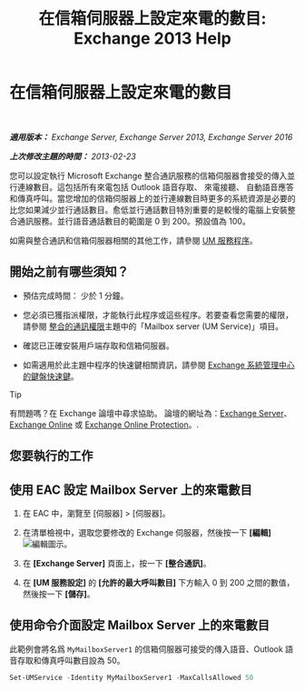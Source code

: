﻿---
title: '在信箱伺服器上設定來電的數目: Exchange 2013 Help'
TOCTitle: 在信箱伺服器上設定來電的數目
ms:assetid: 419e1de9-2bf8-48a8-824d-2a536b0a6d90
ms:mtpsurl: https://technet.microsoft.com/zh-tw/library/Aa997637(v=EXCHG.150)
ms:contentKeyID: 50553970
ms.date: 05/21/2018
mtps_version: v=EXCHG.150
ms.translationtype: MT
---

# 在信箱伺服器上設定來電的數目

 

_**適用版本：** Exchange Server, Exchange Server 2013, Exchange Server 2016_

_**上次修改主題的時間：** 2013-02-23_

您可以設定執行 Microsoft Exchange 整合通訊服務的信箱伺服器會接受的傳入並行連線數目。這包括所有來電包括 Outlook 語音存取、 來電接聽、 自動語音應答和傳真呼叫。當您增加的信箱伺服器上的並行連線數目時更多的系統資源是必要的比您如果減少並行通話數目。愈低並行通話數目特別重要的是較慢的電腦上安裝整合通訊服務。並行語音通話數目的範圍是 0 到 200。預設值為 100。

如需與整合通訊和信箱伺服器相關的其他工作，請參閱 [UM 服務程序](um-services-procedures-exchange-2013-help.md)。

## 開始之前有哪些須知？

  - 預估完成時間： 少於 1 分鐘。

  - 您必須已獲指派權限，才能執行此程序或這些程序。若要查看您需要的權限，請參閱 [整合的通訊權限](unified-messaging-permissions-exchange-2013-help.md)主題中的「Mailbox server (UM Service)」項目。

  - 確認已正確安裝用戶端存取和信箱伺服器。

  - 如需適用於此主題中程序的快速鍵相關資訊，請參閱 [Exchange 系統管理中心的鍵盤快速鍵](keyboard-shortcuts-in-the-exchange-admin-center-exchange-online-protection-help.md)。


> [!TIP]  
> 有問題嗎？在 Exchange 論壇中尋求協助。 論壇的網址為：<a href="https://go.microsoft.com/fwlink/p/?linkid=60612">Exchange Server</a>、 <a href="https://go.microsoft.com/fwlink/p/?linkid=267542">Exchange Online</a> 或 <a href="https://go.microsoft.com/fwlink/p/?linkid=285351">Exchange Online Protection</a>。.




## 您要執行的工作

## 使用 EAC 設定 Mailbox Server 上的來電數目

1.  在 EAC 中，瀏覽至 \[伺服器\] \> \[伺服器\]。

2.  在清單檢視中，選取您要修改的 Exchange 伺服器，然後按一下 **\[編輯\]**![編輯圖示](images/JJ218640.6f53ccb2-1f13-4c02-bea0-30690e6ea71d(EXCHG.150).gif "編輯圖示")。

3.  在 **\[Exchange Server\]** 頁面上，按一下 **\[整合通訊\]**。

4.  在 **\[UM 服務設定\]** 的 **\[允許的最大呼叫數目\]** 下方輸入 0 到 200 之間的數值，然後按一下 **\[儲存\]**。

## 使用命令介面設定 Mailbox Server 上的來電數目

此範例會將名爲 `MyMailboxServer1` 的信箱伺服器可接受的傳入語音、Outlook 語音存取和傳真呼叫數目設為 50。

```powershell
Set-UMService -Identity MyMailboxServer1 -MaxCallsAllowed 50
```

